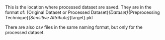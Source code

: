 This is the location where processed dataset are saved.
They are in the format of:
{Original Dataset or Processed Dataset}_{Dataset}_{Preprocessing Technique}_{Sensitive Attribute}_{target}.pkl

There are also csv files in the same naming format, but only for the processed dataset.
